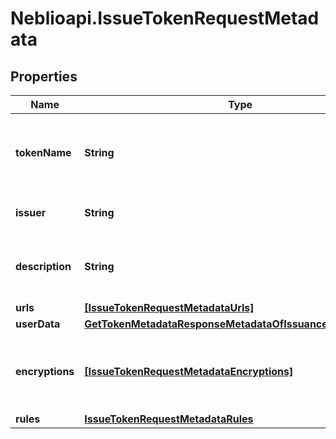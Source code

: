# Neblioapi.IssueTokenRequestMetadata

## Properties
Name | Type | Description | Notes
------------ | ------------- | ------------- | -------------
**tokenName** | **String** | Token Symbol it will be identified by (ex. NIBBL) | [optional] 
**issuer** | **String** | Name of token issuer | [optional] 
**description** | **String** | Long name or description of token (ex. Nibble) | [optional] 
**urls** | [**[IssueTokenRequestMetadataUrls]**](IssueTokenRequestMetadataUrls.md) |  | [optional] 
**userData** | [**GetTokenMetadataResponseMetadataOfIssuanceDataUserData**](GetTokenMetadataResponseMetadataOfIssuanceDataUserData.md) |  | [optional] 
**encryptions** | [**[IssueTokenRequestMetadataEncryptions]**](IssueTokenRequestMetadataEncryptions.md) | Array of encryption instruction objects for encrypting userData | [optional] 
**rules** | [**IssueTokenRequestMetadataRules**](IssueTokenRequestMetadataRules.md) |  | [optional] 


